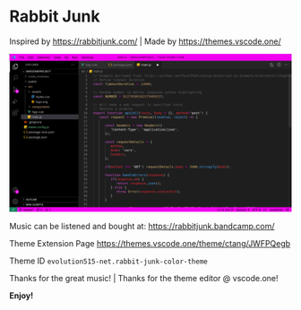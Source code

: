 # Rabbit Junk

Inspired by https://rabbitjunk.com/ | Made by https://themes.vscode.one/

![](theme.png)

Music can be listened and bought at: https://rabbitjunk.bandcamp.com/

Theme Extension Page https://themes.vscode.one/theme/ctang/JWFPQegb

Theme ID  `evolution515-net.rabbit-junk-color-theme`

Thanks for the great music! | Thanks for the theme editor @ vscode.one!

**Enjoy!**

